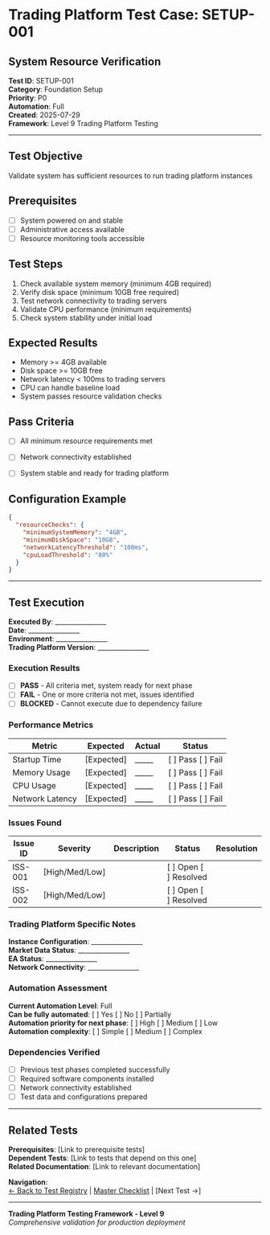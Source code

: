 # Trading Platform Test Case: SETUP-001
## System Resource Verification

**Test ID**: SETUP-001  
**Category**: Foundation Setup  
**Priority**: P0  
**Automation**: Full  
**Created**: 2025-07-29  
**Framework**: Level 9 Trading Platform Testing

---

## Test Objective
Validate system has sufficient resources to run trading platform instances

## Prerequisites
- [ ] System powered on and stable
- [ ] Administrative access available
- [ ] Resource monitoring tools accessible

## Test Steps
1. Check available system memory (minimum 4GB required)
2. Verify disk space (minimum 10GB free required)
3. Test network connectivity to trading servers
4. Validate CPU performance (minimum requirements)
5. Check system stability under initial load

## Expected Results
- Memory >= 4GB available
- Disk space >= 10GB free
- Network latency < 100ms to trading servers
- CPU can handle baseline load
- System passes resource validation checks

## Pass Criteria
- [ ] All minimum resource requirements met
- [ ] Network connectivity established
- [ ] System stable and ready for trading platform


## Configuration Example
```json
{
  "resourceChecks": {
    "minimumSystemMemory": "4GB",
    "minimumDiskSpace": "10GB", 
    "networkLatencyThreshold": "100ms",
    "cpuLoadThreshold": "80%"
  }
}
```






---

## Test Execution

**Executed By**: ________________  
**Date**: ________________  
**Environment**: ________________  
**Trading Platform Version**: ________________  

### Execution Results
- [ ] **PASS** - All criteria met, system ready for next phase
- [ ] **FAIL** - One or more criteria not met, issues identified
- [ ] **BLOCKED** - Cannot execute due to dependency failure

### Performance Metrics
| Metric | Expected | Actual | Status |
|--------|----------|--------|--------|
| Startup Time | [Expected] | _____ | [ ] Pass [ ] Fail |
| Memory Usage | [Expected] | _____ | [ ] Pass [ ] Fail |
| CPU Usage | [Expected] | _____ | [ ] Pass [ ] Fail |
| Network Latency | [Expected] | _____ | [ ] Pass [ ] Fail |

### Issues Found
| Issue ID | Severity | Description | Status | Resolution |
|----------|----------|-------------|--------|------------|
| ISS-001 | [High/Med/Low] | | [ ] Open [ ] Resolved | |
| ISS-002 | [High/Med/Low] | | [ ] Open [ ] Resolved | |

### Trading Platform Specific Notes
**Instance Configuration**: ________________  
**Market Data Status**: ________________  
**EA Status**: ________________  
**Network Connectivity**: ________________  

### Automation Assessment
**Current Automation Level**: Full  
**Can be fully automated**: [ ] Yes [ ] No [ ] Partially  
**Automation priority for next phase**: [ ] High [ ] Medium [ ] Low  
**Automation complexity**: [ ] Simple [ ] Medium [ ] Complex

### Dependencies Verified
- [ ] Previous test phases completed successfully
- [ ] Required software components installed
- [ ] Network connectivity established
- [ ] Test data and configurations prepared

---

## Related Tests
**Prerequisites**: [Link to prerequisite tests]  
**Dependent Tests**: [Link to tests that depend on this one]  
**Related Documentation**: [Link to relevant documentation]

**Navigation**:  
[← Back to Test Registry](../01-Test-ID-Registry-Framework.md) | [Master Checklist](../Checklists/Master-Checklist.md) | [Next Test →]

---

**Trading Platform Testing Framework - Level 9**  
*Comprehensive validation for production deployment*
